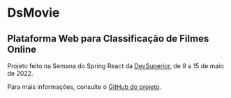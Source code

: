# DsMovie

## Plataforma Web para Classificação de Filmes Online

Projeto feito na Semana do Spring React da [DevSuperior](devsuperior.com.br), de 9 a 15 de maio de 2022.

Para mais informações, consulte o [GitHub do projeto](https://github.com/devsuperior/sds-dsmovie).
